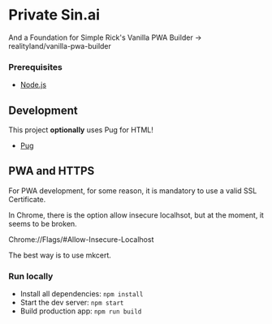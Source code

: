 # Private Sin.ai
And a Foundation for Simple Rick's Vanilla PWA Builder -> realityland/vanilla-pwa-builder

### Prerequisites

- [Node.js](https://nodejs.org/en/download)

## Development

This project **optionally** uses Pug for HTML!
- [Pug](https://pugjs.org/api/getting-started.html)

## PWA and HTTPS

For PWA development, for some reason, it is mandatory to use a valid SSL Certificate.

In Chrome, there is the option allow insecure localhsot, but at the moment, it seems to be broken.

Chrome://Flags/#Allow-Insecure-Localhost

The best way is to use mkcert.

### Run locally

- Install all dependencies: `npm install`
- Start the dev server: `npm start`
- Build production app: `npm run build`
